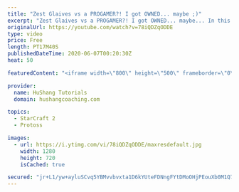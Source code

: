 ```yaml
---
title: "Zest Glaives vs a PROGAMER?! I got OWNED... maybe ;)"
excerpt: "Zest Glaives vs a PROGAMER?! I got OWNED... maybe... In this Starcraft 2 guide we take a look at an example replay of the build we learned yesterday! I had a hard time finding a good opponent to show you guys an example but after dieing to cannon rushes many time, I found one: previous progamer golden."
originalUrl: https://youtube.com/watch?v=78iQDZqODDE
type: video
price: Free
length: PT17M40S
publishedDateTime: 2020-06-07T00:20:30Z
heat: 50

featuredContent: "<iframe width=\"800\" height=\"500\" frameborder=\"0\" src=\"https://www.youtube.com/embed/78iQDZqODDE\" allow=\"accelerometer; autoplay; encrypted-media; gyroscope; picture-in-picture\" allowfullscreen></iframe>"

provider:
  name: HuShang Tutorials
  domain: hushangcoaching.com

topics:
  - StarCraft 2
  - Protoss

images:
  - url: https://i.ytimg.com/vi/78iQDZqODDE/maxresdefault.jpg
    width: 1280
    height: 720
    isCached: true

secured: "jr+L1/yw+ayluSCvq5YBMvvbvxta1D6kYUteFDNngFYtDMoOHjPEouXb0M1Q73UF1UBz7VY0rFZs6HwFXzcxrg3j78ha+1vwu40dFJPSaUAl2SSWCaa2Y3tmgbUYGrGMsUH6Cz5cP0igduydR1FHfa8xU2ESchPNxt6YbvDjfLbY6VCgJiqVWa+4scsG/AAErXWYZYYgdmgq4RISqSy5+3sSEOsoeHtTwR4QnMeV0miaoNp0YJ39RCwB0aK6XQfdnwpO4pHxAhBxqpelRhENePWJEKW/yyVMMe46Dgg0NZQuYuH2vs67UYrCVewc09zCJ4pjf0Lu5k6WMdgvoMO8ZF8NCsYrt/YqPQfHt9aLsk7QehHK0RiOyIyv4Pchkt8PsCdYFwH6G/REiAjK8aa9vP9gZ/76lSekNRda4VT/OPY=;5x2cUXQ4M2tzap7dxM8Hdw=="
---
```


